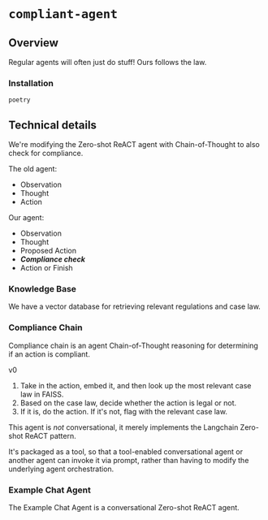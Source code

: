 # `compliant-agent`

## Overview
Regular agents will often just do stuff! Ours follows the law. 

### Installation
`poetry`

## Technical details
We're modifying the Zero-shot ReACT agent with Chain-of-Thought to also check for compliance.

The old agent:
- Observation
- Thought
- Action

Our agent:
- Observation
- Thought
- Proposed Action
- ***Compliance check***
- Action or Finish

### Knowledge Base
We have a vector database for retrieving relevant regulations and case law.

### Compliance Chain
Compliance chain is an agent Chain-of-Thought reasoning for determining if an action is compliant.

v0
1. Take in the action, embed it, and then look up the most relevant case law in FAISS.
1. Based on the case law, decide whether the action is legal or not. 
1. If it is, do the action. If it's not, flag with the relevant case law.

This agent is *not* conversational, it merely implements the Langchain Zero-shot ReACT pattern.

It's packaged as a tool, so that a tool-enabled conversational agent or another agent can invoke it via prompt, rather than having to modify the underlying agent orchestration.

### Example Chat Agent
The Example Chat Agent is a conversational Zero-shot ReACT agent.